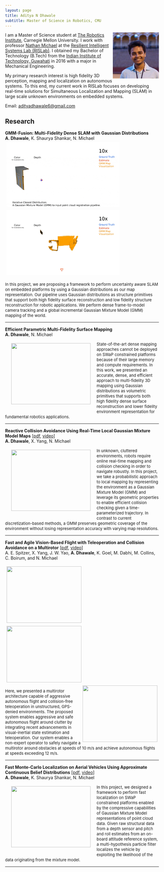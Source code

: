 ```yaml
---
layout: page
title: Aditya N Dhawale
subtitle: Master of Science in Robotics, CMU
---
```


<img style="float: right; max-width:30%;" src="/img/facebook_dp.jpg">

I am a Master of Science student at [The Robotics Institute](https://www.ri.cmu.edu/), Carnegie Mellon University. 
I work with professor [Nathan Michael](https://nmichael.me/) at the [Resilient Intelligent Systems Lab (RISLab)](https://www.rislab.org/). 
I obtained my Bachelor of Technology (B.Tech) from the [Indian Institute of Technology, Guwahati](http://www.iitg.ac.in/) in 2016 with a major in Mechanical Engineering.

My primary research interest is high fidelity 3D perception, mapping and localization on autonomous systems. To this end, my current work in RISLab focuses on developing real-time solutions for Simultaneous Localization and Mapping (SLAM) in large scale unknown environments on embedded systems.

Email: <adityadhawale6@gmail.com> 

## Research

  **GMM-Fusion: Multi-Fidelity Dense SLAM with Gaussian Distributions**<br>
  **A. Dhawale**, K. Shaurya Shankar, N. Michael<br>
  <img style="float: left; padding:5px" src="/img/icd_1-min.gif" height="212" width="370">
  <img style="float: center; padding:5px" src="/img/icd_2.gif" height="212" width="370">

  <font size="2">In this project, we are proposing a framework to perform uncertainty aware SLAM on embedded platforms by using a Gaussian distributions as our map representation.  Our pipeline uses Gaussian distributions as structure primitives that support both high fidelity surface reconstruction and low fidelity structure reconstruction for robotic applications. We perform dense frame-to-model camera tracking and a global incremental Gaussian Mixture Model (GMM) mapping of the world. <br> </font>
  - - - -

  **Efficient Parametric Multi-Fidelity Surface Mapping**<br>
  **A. Dhawale**, N. Michael<br>
  <img style="float: left; padding:20px" src="/img/hgmm.gif" height="200" width="260">

  <font size="2">State-of-the-art dense mapping approaches cannot be deployed on SWaP constrained platforms because of their large memory and compute requirements. In this work, we presented an accurate, dense, and efficient approach to multi-fidelity 3D mapping using Gaussian distributions as volumetric primitives that supports both high fidelity dense surface reconstruction and lower fidelity environment representation for fundamental robotics applications.<br> </font>
  - - - -

  **Reactive Collision Avoidance Using Real-Time Local Gaussian Mixture Model Maps** [[pdf](https://ieeexplore.ieee.org/document/8593723), [video](http://www.youtube.com/watch?feature=player_embedded&v=3MyJdu3bKSQ)]<br>
  **A. Dhawale**, X. Yang, N. Michael<br>
  <img style="float: left; padding:20px" src="/img/gmm_avoid.gif" height="200" width="260">

  <font size="2">In unknown, cluttered environments, robots require online real-time mapping and collision checking in order to navigate robustly. In this project, we take a probabilistic approach to local mapping by representing the environment as a Gaussian Mixture Model (GMM) and leverage its geometric properties to enable efficient collision checking given a time-parameterized trajectory. In contrast to current discretization-based methods, a GMM preserves geometric coverage of the environment without losing representation accuracy with varying map resolutions.<br> </font>
  - - - -

  **Fast and Agile Vision-Based Flight with Teleoperation and Collision Avoidance on a Multirotor** [[pdf](https://link.springer.com/chapter/10.1007%2F978-3-030-33950-0_45), [video](https://www.youtube.com/watch?v=_-KmGhP0HTQ)]<br>
  A. E. Spitzer, X. Yang, J. W. Yao, **A. Dhawale**, K. Goel, M. Dabhi, M. Collins, C. Boirum, and N. Michael<br>

  <img style="float: left; padding:5px" src="/img/fast.gif" height="185" width="245">
  <img style="float: center; padding:5px" src="/img/coll_avoid_1.gif" height="185" width="245">
  <img style="float: right; padding:5px" src="/img/coll_avoid_2.gif" height="185" width="245">

  <font size="2">Here, we presented a multirotor architecture capable of aggressive autonomous flight and collision-free teleoperation in unstructured, GPS-denied environments. The proposed system enables aggressive and safe autonomous flight around clutter by integrating recent advancements in visual-inertial state estimation and teleoperation. Our system enables a non-expert operator to safely navigate a multirotor around obstacles at speeds of 10 m/s and achieve autonomous flights at speeds exceeding 12 m/s.<br> </font>
  - - - -
  
  **Fast Monte-Carlo Localization on Aerial Vehicles Using Approximate Continuous Belief Distributions** [[pdf](http://openaccess.thecvf.com/content_cvpr_2018/papers/Dhawale_Fast_Monte-Carlo_Localization_CVPR_2018_paper.pdf), [video](https://www.youtube.com/watch?v=RzS2v32850E&t=2s)] <br>
  **A. Dhawale**, K. Shaurya Shankar, N. Michael<br>
  <img style="float: left; padding:20px" src="/img/gear.gif" height="200" width="260">

  <font size="2">In this project, we designed a framework to perform fast localization on SWaP constrained platforms enabled by the compressive capabilities of Gaussian Mixture Model representations of point cloud data. Given raw structural data from a depth sensor and pitch and roll estimates from an on-board attitude reference system, a multi-hypothesis particle filter localizes the vehicle by exploiting the likelihood of the data originating from the mixture model.<br> </font>
  - - - -

